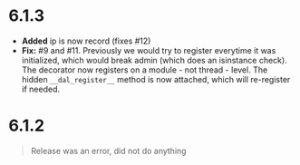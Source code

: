 # 6.1.3

* **Added** ip is now record (fixes #12)
* **Fix:** #9 and #11. Previously we would try to register everytime it was initialized, which would break admin (which
  does an isinstance check). The decorator now registers on a module - not thread - level. The hidden `__dal_register__`
  method is now attached, which will re-register if needed.

# 6.1.2

> Release was an error, did not do anything